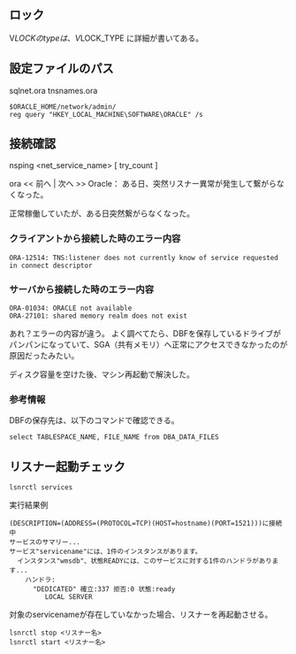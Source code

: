 ## ロック
V$LOCK
のtypeは、
V$LOCK_TYPE
に詳細が書いてある。

## 設定ファイルのパス
sqlnet.ora
tnsnames.ora
``` 
$ORACLE_HOME/network/admin/ 
reg query "HKEY_LOCAL_MACHINE\SOFTWARE\ORACLE" /s
```

## 接続確認
nsping <net_service_name> [ try_count ]


ora	<< 前へ | 次へ >>
Oracle：<ORA-12514> ある日、突然リスナー異常が発生して繋がらなくなった。

正常稼働していたが、ある日突然繋がらなくなった。


### クライアントから接続した時のエラー内容
```
ORA-12514: TNS:listener does not currently know of service requested in connect descriptor
```

### サーバから接続した時のエラー内容
```
ORA-01034: ORACLE not available
ORA-27101: shared memory realm does not exist
```

あれ？エラーの内容が違う。
よく調べてたら、DBFを保存しているドライブがパンパンになっていて、SGA（共有メモリ）へ正常にアクセスできなかったのが原因だったみたい。

ディスク容量を空けた後、マシン再起動で解決した。


### 参考情報
DBFの保存先は、以下のコマンドで確認できる。
```
select TABLESPACE_NAME, FILE_NAME from DBA_DATA_FILES
```

## リスナー起動チェック
```
lsnrctl services
```
実行結果例
```
(DESCRIPTION=(ADDRESS=(PROTOCOL=TCP)(HOST=hostname)(PORT=1521)))に接続中
サービスのサマリー...
サービス"servicename"には、1件のインスタンスがあります。
  インスタンス"wmsdb"、状態READYには、このサービスに対する1件のハンドラがあります...
    ハンドラ:
      "DEDICATED" 確立:337 拒否:0 状態:ready
         LOCAL SERVER
```

対象のservicenameが存在していなかった場合、リスナーを再起動させる。

```
lsnrctl stop <リスナー名>
lsnrctl start <リスナー名>
```

